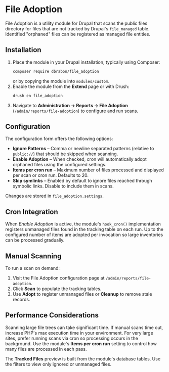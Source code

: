 # File Adoption

File Adoption is a utility module for Drupal that scans the public files directory
for files that are not tracked by Drupal's `file_managed` table. Identified
"orphaned" files can be registered as managed file entities.

## Installation

1. Place the module in your Drupal installation, typically using Composer:
   ```bash
   composer require dbrabon/file_adoption
   ```
   or by copying the module into `modules/custom`.
2. Enable the module from the **Extend** page or with Drush:
   ```bash
   drush en file_adoption
   ```
3. Navigate to **Administration → Reports → File Adoption** (`/admin/reports/file-adoption`)
   to configure and run scans.

## Configuration

The configuration form offers the following options:

- **Ignore Patterns** – Comma or newline separated patterns (relative to
  `public://`) that should be skipped when scanning.
- **Enable Adoption** – When checked, cron will automatically adopt orphaned
  files using the configured settings.
- **Items per cron run** – Maximum number of files processed and displayed per
  scan or cron run. Defaults to 20.
- **Skip symlinks** – Enabled by default to ignore files reached through symbolic links. Disable to include them in scans.

Changes are stored in `file_adoption.settings`.

## Cron Integration

When *Enable Adoption* is active, the module's `hook_cron()` implementation
registers unmanaged files found in the tracking table on each run. Up to the
configured number of items are adopted per invocation so large inventories can
be processed gradually.

## Manual Scanning

To run a scan on demand:

1. Visit the File Adoption configuration page at `/admin/reports/file-adoption`.
2. Click **Scan** to populate the tracking tables.
3. Use **Adopt** to register unmanaged files or **Cleanup** to remove stale records.

## Performance Considerations

Scanning large file trees can take significant time. If manual scans time out,
increase PHP's max execution time in your environment. For very large sites,
prefer running scans via cron so processing occurs in the background. Use the
module's **Items per cron run** setting to control how many files are processed
in each pass.

The **Tracked Files** preview is built from the module's database tables. Use
the filters to view only ignored or unmanaged files.


